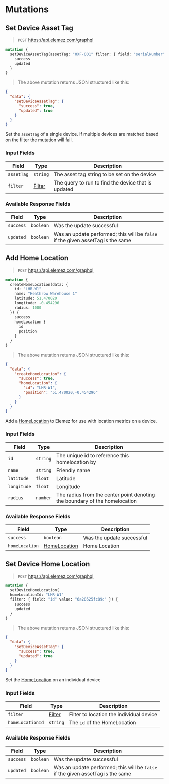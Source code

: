 # Mutations

## Set Device Asset Tag

> `POST` https://api.elemez.com/graphql

```graphql
mutation {
  setDeviceAssetTag(assetTag: "OXF-001" filter: { field: "serialNumber" value: "4GH78UJ1"}) {
    success
    updated
  }
}
```

> The above mutation returns JSON structured like this:

```json
{
  "data": {
    "setDeviceAssetTag": {
      "success": true,
      "updated": true
    }
  }
}
```

Set the `assetTag` of a single device. If multiple devices are matched based on the filter the mutation will fail.

### Input Fields
| Field      | Type              | Description                                         |
|------------|-------------------|-----------------------------------------------------|
| `assetTag` | `string`          | The asset tag string to be set on the device        |
| `filter`   | [Filter](#filter) | The query to run to find the device that is updated |

### Available Response Fields
| Field     | Type      | Description                                                                     |
|-----------|-----------|---------------------------------------------------------------------------------|
| `success` | `boolean` | Was the update successful                                                       |
| `updated` | `boolean` | Was an update performed; this will be `false` if the given assetTag is the same |

## Add Home Location

> `POST` https://api.elemez.com/graphql

```graphql
mutation {
  createHomeLocation(data: {
    id: "LHR-W1"
    name: "Heathrow Warehouse 1"
    latitude: 51.470020
    longitude: -0.454296
    radius: 1000
  }) {
    success
    homeLocation {
      id
      position
    }
  }
}
```

> The above mutation returns JSON structured like this:

```json
{
  "data": {
    "createHomeLocation": {
      "success": true,
      "homeLocation": {
        "id": "LHR-W1",
        "position": "51.470020,-0.454296"
      }
    }
  }
}
```

Add a [HomeLocation](#home-locations) to Elemez for use with location metrics on a device.

### Input Fields
| Field       | Type     | Description                                                                |
|-------------|----------|----------------------------------------------------------------------------|
| `id`        | `string` | The unique id to reference this homelocation by                            |
| `name`      | `string` | Friendly name                                                              |
| `latitude`  | `float`  | Latitude                                                                   |
| `longitude` | `float`  | Longitude                                                                  |
| `radius`    | `number` | The radius from the center point denoting the boundary of the homelocation |

### Available Response Fields
| Field          | Type                           | Description               |
|----------------|--------------------------------|---------------------------|
| `success`      | `boolean`                      | Was the update successful |
| `homeLocation` | [HomeLocation](#home-locations) | Home Location            |


## Set Device Home Location

> `POST` https://api.elemez.com/graphql

```graphql
mutation {
  setDeviceHomeLocation(
  homeLocationId: "LHR-W1"
  filter: { field: "id" value: "6a20525fc89c" }) {
    success
    updated
  }
}
```

> The above mutation returns JSON structured like this:

```json
{
  "data": {
    "setDeviceAssetTag": {
      "success": true,
      "updated": true
    }
  }
}
```

Set the [HomeLocation](#home-location) on an individual device

### Input Fields
| Field            | Type              | Description                              |
|------------------|-------------------|------------------------------------------|
| `filter`         | [Filter](#filter) | Filter to location the individual device |
| `homeLocationId` | `string`          | The `id` of the HomeLocation             |

### Available Response Fields
| Field     | Type      | Description                                                                     |
|-----------|-----------|---------------------------------------------------------------------------------|
| `success` | `boolean` | Was the update successful                                                       |
| `updated` | `boolean` | Was an update performed; this will be `false` if the given assetTag is the same |

